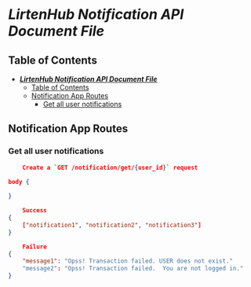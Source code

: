 # **_LirtenHub Notification API Document File_**

</hr>

## Table of Contents

- [**_LirtenHub Notification API Document File_**](#lirtenhub-notification-api-document-file)
  - [Table of Contents](#table-of-contents)
  - [Notification App Routes](#notification-app-routes)
    - [Get all user notifications](#get-all-user-notifications)

</hr>

## Notification App Routes

###  Get all user notifications


```json
    Create a `GET /notification/get/{user_id}` request

body {
    
}

    Success
{ 
    ["notification1", "notification2", "notification3"]
}

    Failure
{ 
    "message1": "Opss! Transaction failed. USER does not exist."
	"message2": "Opss! Transaction failed.  You are not logged in."
}
```


